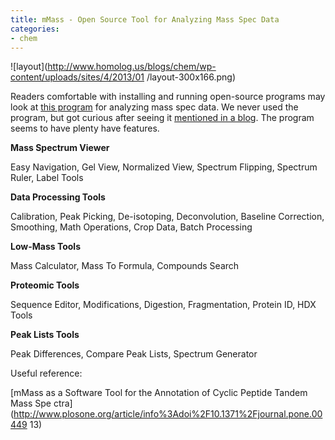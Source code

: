 ```yaml
---
title: mMass - Open Source Tool for Analyzing Mass Spec Data
categories:
- chem
---
```

![layout](http://www.homolog.us/blogs/chem/wp-content/uploads/sites/4/2013/01
/layout-300x166.png)
<!--more-->

Readers comfortable with installing and running open-source programs may look
at [this program](http://www.mmass.org/) for analyzing mass spec data. We
never used the program, but got curious after seeing it [mentioned in a
blog](http://naturalproductforum.org/category/bioinformatics/). The program
seems to have plenty have features.

**Mass Spectrum Viewer**

Easy Navigation, Gel View, Normalized View, Spectrum Flipping, Spectrum Ruler,
Label Tools

**Data Processing Tools**

Calibration, Peak Picking, De-isotoping, Deconvolution, Baseline Correction,
Smoothing, Math Operations, Crop Data, Batch Processing

**Low-Mass Tools**

Mass Calculator, Mass To Formula, Compounds Search

**Proteomic Tools**

Sequence Editor, Modifications, Digestion, Fragmentation, Protein ID, HDX
Tools

**Peak Lists Tools**

Peak Differences, Compare Peak Lists, Spectrum Generator

Useful reference:

[mMass as a Software Tool for the Annotation of Cyclic Peptide Tandem Mass Spe
ctra](http://www.plosone.org/article/info%3Adoi%2F10.1371%2Fjournal.pone.00449
13)


